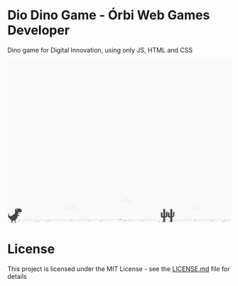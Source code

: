 # Dio Dino Game - Órbi Web Games Developer
Dino game for Digital Innovation, using only JS, HTML and CSS

![screenshot](example.png?raw=true "screenshot")

# License
This project is licensed under the MIT License - see the [LICENSE.md](LICENSE.md) file for details
